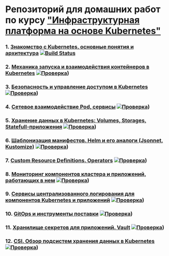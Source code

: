 # Репозиторий для домашних работ по курсу ["Инфраструктурная платформа на основе Kubernetes"](https://otus.ru/lessons/infrastrukturnaya-platforma-na-osnove-kubernetes/)



### 1. [Знакомство с Kubernetes, основные понятия и архитектура](kubernetes-intro/README.md) [![Build Status](https://travis-ci.com/otus-kuber-2020-07/vasiliev-alexey_platform.svg?branch=kubernetes-intro)](https://travis-ci.com/otus-kuber-2020-07/vasiliev-alexey_platform)

### 2. [Механика запуска и взаимодействия контейнеров в Kubernetes](kubernetes-controllers/README.md) [![Проверка](https://travis-ci.com/otus-kuber-2020-07/vasiliev-alexey_platform.svg?branch=kubernetes-controllers)](https://travis-ci.com/otus-kuber-2020-07/vasiliev-alexey_platform))

### 3. [Безопасность и управление доступом в Kubernetes](kubernetes-security/README.md) [![Проверка](https://travis-ci.com/otus-kuber-2020-07/vasiliev-alexey_platform.svg?branch=kubernetes-security)](https://travis-ci.com/otus-kuber-2020-07/vasiliev-alexey_platform))

### 4. [Сетевое взаимодействие Pod, сервисы](kubernetes-networks/README.md) [![Проверка](https://travis-ci.com/otus-kuber-2020-07/vasiliev-alexey_platform.svg?branch=kubernetes-networks)](https://travis-ci.com/otus-kuber-2020-07/vasiliev-alexey_platform))

### 5. [Хранение данных в Kubernetes: Volumes, Storages, Statefull-приложения](kubernetes-volumes/README.md) [![Проверка](https://travis-ci.com/otus-kuber-2020-07/vasiliev-alexey_platform.svg?branch=kubernetes-volumes)](https://travis-ci.com/otus-kuber-2020-07/vasiliev-alexey_platform))

### 6. [Шаблонизация манифестов. Helm и его аналоги (Jsonnet, Kustomize)](kubernetes-templating/README.md) [![Проверка](https://travis-ci.com/otus-kuber-2020-07/vasiliev-alexey_platform.svg?branch=kubernetes-templating)](https://travis-ci.com/otus-kuber-2020-07/vasiliev-alexey_platform))

### 7. [Custom Resource Definitions. Operators](kubernetes-operators/README.md) [![Проверка](https://travis-ci.com/otus-kuber-2020-07/vasiliev-alexey_platform.svg?branch=kubernetes-operators)](https://travis-ci.com/otus-kuber-2020-07/vasiliev-alexey_platform))

### 8. [Мониторинг компонентов кластера и приложений, работающих в нем](kubernetes-monitoring/README.md) [![Проверка](https://travis-ci.com/otus-kuber-2020-07/vasiliev-alexey_platform.svg?branch=kubernetes-monitoring)](https://travis-ci.com/otus-kuber-2020-07/vasiliev-alexey_platform))

### 9. [Сервисы централизованного логирования для компонентов Kubernetes и приложений](kubernetes-logging/README.md) [![Проверка](https://travis-ci.com/otus-kuber-2020-07/vasiliev-alexey_platform.svg?branch=kubernetes-logging)](https://travis-ci.com/otus-kuber-2020-07/vasiliev-alexey_platform))

### 10. [GitOps и инструменты поставки](kubernetes-gitops/README.md) [![Проверка](https://travis-ci.com/otus-kuber-2020-07/vasiliev-alexey_platform.svg?branch=kubernetes-gitops)](https://travis-ci.com/otus-kuber-2020-07/vasiliev-alexey_platform))

### 11. [Хранилище секретов для приложений. Vault](kubernetes-vault/README.md) [![Проверка](https://travis-ci.com/otus-kuber-2020-07/vasiliev-alexey_platform.svg?branch=kubernetes-vault)](https://travis-ci.com/otus-kuber-2020-07/vasiliev-alexey_platform))

### 12. [CSI. Обзор подсистем хранения данных в Kubernetes](kubernetes-storage/README.md) [![Проверка](https://travis-ci.com/otus-kuber-2020-07/vasiliev-alexey_platform.svg?branch=kubernetes-storage)](https://travis-ci.com/otus-kuber-2020-07/vasiliev-alexey_platform))
